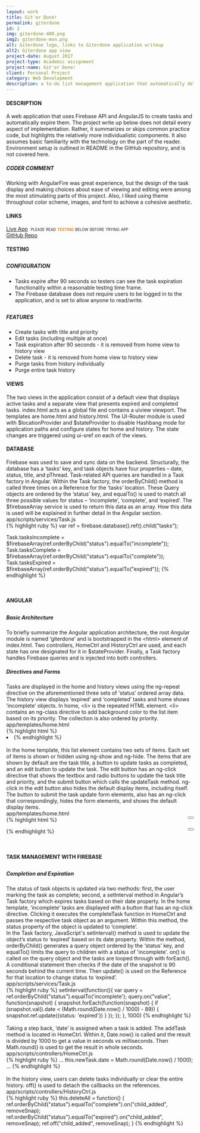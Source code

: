 ```yaml
---
layout: work
title: Git'er Done!
permalink: giterdone
id: 2
img: giterdone-400.png
img2: giterdone-mon.png
alt: Giterdone logo, links to Giterdone application writeup
alt2: Giterdone app view
project-date: August 2017
project-type: Academic assignment
project-name: Git'er Done!
client: Personal Project
category: Web Development
description: a to-do list management application that automatically deletes expired tasks
---
```


<h4>DESCRIPTION</h4>
<div class="page-content-text">
A web application that uses Firebase API and AngularJS to create tasks and automatically expire them. The project write up below does not detail every aspect of implementation. Rather, it summarizes or skips common practice code, but highlights the relatively more individualistic components. It also assumes basic familiarity with the technology on the part of the reader. Environment setup is outlined in README in the GitHub repository, and is not covered here.
</div>

<h5>CODER COMMENT</h5>
<div class="page-content-text">
Working with AngularFire was great experience, but the design of the task display and making choices about ease of viewing and editing were among the most stimulating parts of this project. Also, I liked using theme throughout color scheme, images, and font to achieve a cohesive aesthetic.
</div>

<h4>LINKS</h4>
<div class="page-content-text">
<a href="https://vn-giterdone.herokuapp.com/" target="_blank">Live App</a>&nbsp;&nbsp;<span style="font-variant:small-caps">please read <span style="color:#ec8013"><b>testing</b></span> below before trying app</span><br>
<a href="https://github.com/vidyagc/giterdone" target="_blank">GitHub Repo</a>
</div>

<h4>TESTING</h4>
<div style="margin-bottom:.75cm"></div>
<div class="page-content-text">
<h5>CONFIGURATION</h5>
<ul><li>Tasks expire after 90 seconds so testers can see the task expiration functionality within a reasonable testing time frame.</li>
<li>The Firebase database does not require users to be logged in to the application, and is set to allow anyone to read/write.</li></ul>
<div style="margin-bottom:.75cm"></div>
<h5>FEATURES</h5>
<ul>
<li>Create tasks with title and priority</li>
<li>Edit tasks (including multiple at once)</li>
<li>Task expiration after 90 seconds - it is removed from home view to history view</li>
<li>Delete task - it is removed from home view to history view</li>
<li>Purge tasks from history individually</li>
<li>Purge entire task history</li>
</ul>
</div>

<h4>VIEWS</h4>
<div class="page-content-text">
The two views in the application consist of a default view that displays active tasks and a separate view that presents expired and completed tasks. <span class="terms">index.html</span> acts as a global file and contains a <span class="terms">uiview</span> <span class="terms">viewport</span>. The templates are home.html and history.html.
The <span class="terms">UI-Router</span> module is used with <span class="terms">$locationProvider</span> and <span class="terms">$stateProvider</span> to disable <span class="terms">Hashbang</span> mode for application paths and configure states for <span class="terms">home</span> and <span class="terms">history</span>. The state changes are triggered using <span class="terms">ui-sref</span> on each of the views.
</div>

<h4>DATABASE</h4>
<div class="page-content-text">
Firebase was used to save and sync data on the backend. Structurally, the database has a ‘tasks’ key, and <span class="terms">task</span> objects have four properties – date, status, title, and pThread. Task-related API queries are handled in a <span class="terms">Task</span> factory in Angular. Within the <span class="terms">Task</span> factory, the <span class="terms">orderByChild()</span> method is called three times on a <span class="terms">Reference</span> for the ‘tasks’ location. These <span class="terms">Query</span> objects are ordered by the ‘status’ key, and <span class="terms">equalTo()</span> is used to match all three possible values for status – ‘incomplete’, ‘complete’, and ‘expired’. The <span class="terms">$firebaseArray</span> service is used to return this data as an array. How this data is used will be explained in further detail in the Angular section.
</div>

<div class="file-path">app/scripts/services/Task.js</div>
{% highlight ruby %}
var ref = firebase.database().ref().child("tasks");

Task.tasksIncomplete = $firebaseArray(ref.orderByChild("status").equalTo("incomplete"));
Task.tasksComplete = $firebaseArray(ref.orderByChild("status").equalTo("complete"));
Task.tasksExpired = $firebaseArray(ref.orderByChild("status").equalTo("expired"));
{% endhighlight %}

<div>&nbsp;</div>

<h4>ANGULAR</h4>
<div style="margin-bottom:.75cm"></div>
<h5>Basic Architecture</h5>
<div class="page-content-text">
To briefly summarize the Angular application architecture, the root Angular module is named ‘giterdone’ and is bootstrapped in the <span class="terms">&lt;html&gt;</span> element of <span class="terms">index.html</span>. Two controllers, <span class="terms">HomeCtrl</span> and <span class="terms">HistoryCtrl</span> are used, and each state has one designated for it in <span class="terms">$stateProvider</span>. Finally, a <span class="terms">Task</span> factory handles Firebase queries and is injected into both controllers.
</div>

<h5>Directives and Forms</h5>
<div class="page-content-text">
Tasks are displayed in the home and history views using the <span class="terms">ng-repeat</span> directive on the aforementioned three sets of ‘status’ ordered array data. The history view displays ‘expired’ and ‘completed’ tasks and home shows ‘incomplete’ objects. In <span class="terms">home</span>, <span class="terms">&lt;li&gt;</span> is the repeated HTML element. <span class="terms">&lt;li&gt;</span> contains an <span class="terms">ng-class</span> directive to add background color to the list item based on its priority. The collection is also ordered by priority.
</div>

<div class="file-path">app/templates/home.html</div>
{% highlight html %}
<li class="list-group-item list-style-do" ng-class="{'h-fade': task.pThread.split(',')[1] == '1', 'm-fade': task.pThread.split(',')[1] == '2', 'l-fade': task.pThread.split(',')[1] == '3'}">
{% endhighlight %}

<div>&nbsp;</div>

<div class="page-content-text">
In the <span class="terms">home</span> template, this list element contains two sets of items. Each set of items is shown or hidden using <span class="terms">ng-show</span> and <span class="terms">ng-hide</span>. The items that are shown by default are the task title, a button to update tasks as completed, and an edit button to update the task. The edit button has an <span class="terms">ng-click</span> directive that shows the textbox and radio buttons to update the task <span class="terms">title</span> and <span class="terms">priority</span>, and the submit button which calls the <span class="terms">updateTask</span> method. <span class="terms">ng-click</span> in the edit button also hides the default display items, including itself. The button to submit the task update form elements, also has an <span class="terms">ng-click</span> that correspondingly, hides the form elements, and shows the default display items.
</div>

<div class="file-path">app/templates/home.html</div>
{% highlight html %}
<button ng-show="newP" class="submit-with-icon" style="float: right !important;" ng-click="home.updateTask(task, newTitle, newPriority); newP=false; editP=false; oldT=false; newT=false;"><span class="glyphicon glyphicon-ok" style="vertical-align: middle;"></span></button>

<button ng-hide="editP" type="button" class="submit-with-icon" style="float: right !important;"><span class="glyphicon glyphicon-pencil"  ng-click="newP=true; subP=true; editP=true; oldT=true; newT=true"></span></button>
{% endhighlight %}

<div>&nbsp;</div>

<h4>TASK MANAGEMENT WITH FIREBASE</h4>
<div style="margin-bottom:.75cm"></div>
<h5>Completion and Expiration</h5>
<div class="page-content-text">
The <span class="terms">status</span> of task objects is updated via two methods: first, the user marking the task as complete; second, a <span class="terms">setInterval</span> method in Angular’s <span class="terms">Task</span> factory which expires tasks based on their <span class="terms">date</span> property. In the <span class="terms">home</span> template, ‘incomplete’ tasks are displayed with a button that has an <span class="terms">ng-click</span> directive. Clicking it executes the <span class="terms">completeTask</span> function in <span class="terms">HomeCtrl</span> and passes the respective task object as an argument. Within this method, the <span class="terms">status</span> property of the object is updated to ‘complete’.
</div>

<div class="page-content-text">
In the <span class="terms">Task</span> factory, JavaScript's <span class="terms">setInterval()</span> method is used to update the object’s <span class="terms">status</span> to ‘expired’ based on its <span class="terms">date</span> property. Within the method, <span class="terms">orderByChild()</span> generates a query object ordered by the ‘status’ key, and <span class="terms">equalTo()</span> limits the query to children with a status of 'incomplete'. <span class="terms">on()</span> is called on the query object and the tasks are looped through with <span class="terms">forEach()</span>. A conditional statement then checks if the <span class="terms">date</span> of the snapshot is 90 seconds behind the current time. Then <span class="terms">update()</span> is used on the <span class="terms">Reference</span> for that location to change <span class="terms">status</span> to ‘expired’.
</div>

<div class="file-path">app/scripts/services/Task.js</div>
{% highlight ruby %}
setInterval(function(){
    var query = ref.orderByChild("status").equalTo('incomplete');
    query.on("value", function(snapshot) {
        snapshot.forEach(function(snapshot) {
            if (snapshot.val().date < (Math.round(Date.now() / 1000) - 89)) {
                snapshot.ref.update({status: 'expired'})
             }
        });
    });
}, 1000)
{% endhighlight %}

<div>&nbsp;</div>

<div class="page-content-text">
Taking a step back, ‘date’ is assigned when a task is added. The <span class="terms">addTask</span> method is located in <span class="terms">HomeCtrl</span>. Within it, <span class="terms">Date.now()</span> is called and the result is divided by 1000 to get a value in seconds vs milliseconds. Then <span class="terms">Math.round()</span> is used to get the result in whole seconds.
</div>

<div class="file-path">app/scripts/controllers/HomeCtrl.js</div>
{% highlight ruby %}
...
this.newTask.date = Math.round(Date.now() / 1000);
...
{% endhighlight %}

<div>&nbsp;</div>
<div class="page-content-text">
In the history view, users can delete tasks individually or clear the entire history. <span class="terms">off()</span> is used to detach the callbacks on the references.
</div>

<div class="file-path">app/scripts/controllers/HistoryCtrl.js</div>
{% highlight ruby %}
this.deleteAll = function() {
    ref.orderByChild("status").equalTo("complete").on("child_added", removeSnap);
    ref.orderByChild("status").equalTo("expired").on("child_added", removeSnap);
    ref.off("child_added", removeSnap);
}
{% endhighlight %}
